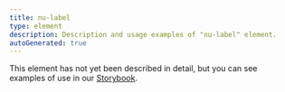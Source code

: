 ```yaml
---
title: nu-label
type: element
description: Description and usage examples of "nu-label" element.
autoGenerated: true
---
```


This element has not yet been described in detail, but you can see examples of use in our [Storybook](/storybook).